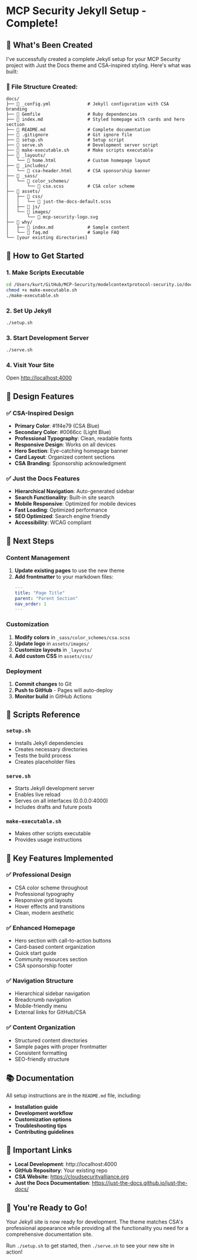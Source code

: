 # MCP Security Jekyll Setup - Complete!

## 🎉 What's Been Created

I've successfully created a complete Jekyll setup for your MCP Security project with Just the Docs theme and CSA-inspired styling. Here's what was built:

### 📁 File Structure Created:
```
docs/
├── 📄 _config.yml              # Jekyll configuration with CSA branding
├── 📄 Gemfile                  # Ruby dependencies
├── 📄 index.md                 # Styled homepage with cards and hero section
├── 📄 README.md                # Complete documentation
├── 📄 .gitignore               # Git ignore file
├── 📄 setup.sh                 # Setup script
├── 📄 serve.sh                 # Development server script
├── 📄 make-executable.sh       # Make scripts executable
├── 📁 _layouts/
│   └── 📄 home.html            # Custom homepage layout
├── 📁 _includes/
│   └── 📄 csa-header.html      # CSA sponsorship banner
├── 📁 _sass/
│   └── 📁 color_schemes/
│       └── 📄 csa.scss         # CSA color scheme
├── 📁 assets/
│   ├── 📁 css/
│   │   └── 📄 just-the-docs-default.scss
│   ├── 📁 js/
│   └── 📁 images/
│       └── 📄 mcp-security-logo.svg
├── 📁 why/
│   ├── 📄 index.md             # Sample content
│   └── 📄 faq.md               # Sample FAQ
└── [your existing directories]
```

## 🚀 How to Get Started

### 1. Make Scripts Executable
```bash
cd /Users/kurt/GitHub/MCP-Security/modelcontextprotocol-security.io/docs/
chmod +x make-executable.sh
./make-executable.sh
```

### 2. Set Up Jekyll
```bash
./setup.sh
```

### 3. Start Development Server
```bash
./serve.sh
```

### 4. Visit Your Site
Open [http://localhost:4000](http://localhost:4000)

## 🎨 Design Features

### ✅ CSA-Inspired Design
- **Primary Color**: #1f4e79 (CSA Blue)
- **Secondary Color**: #0066cc (Light Blue)
- **Professional Typography**: Clean, readable fonts
- **Responsive Design**: Works on all devices
- **Hero Section**: Eye-catching homepage banner
- **Card Layout**: Organized content sections
- **CSA Branding**: Sponsorship acknowledgment

### ✅ Just the Docs Features
- **Hierarchical Navigation**: Auto-generated sidebar
- **Search Functionality**: Built-in site search
- **Mobile Responsive**: Optimized for mobile devices
- **Fast Loading**: Optimized performance
- **SEO Optimized**: Search engine friendly
- **Accessibility**: WCAG compliant

## 📝 Next Steps

### Content Management
1. **Update existing pages** to use the new theme
2. **Add frontmatter** to your markdown files:
   ```yaml
   ---
   title: "Page Title"
   parent: "Parent Section"
   nav_order: 1
   ---
   ```

### Customization
1. **Modify colors** in `_sass/color_schemes/csa.scss`
2. **Update logo** in `assets/images/`
3. **Customize layouts** in `_layouts/`
4. **Add custom CSS** in `assets/css/`

### Deployment
1. **Commit changes** to Git
2. **Push to GitHub** - Pages will auto-deploy
3. **Monitor build** in GitHub Actions

## 🔧 Scripts Reference

### `setup.sh`
- Installs Jekyll dependencies
- Creates necessary directories
- Tests the build process
- Creates placeholder files

### `serve.sh`
- Starts Jekyll development server
- Enables live reload
- Serves on all interfaces (0.0.0.0:4000)
- Includes drafts and future posts

### `make-executable.sh`
- Makes other scripts executable
- Provides usage instructions

## 🎯 Key Features Implemented

### ✅ Professional Design
- CSA color scheme throughout
- Professional typography
- Responsive grid layouts
- Hover effects and transitions
- Clean, modern aesthetic

### ✅ Enhanced Homepage
- Hero section with call-to-action buttons
- Card-based content organization
- Quick start guide
- Community resources section
- CSA sponsorship footer

### ✅ Navigation Structure
- Hierarchical sidebar navigation
- Breadcrumb navigation
- Mobile-friendly menu
- External links for GitHub/CSA

### ✅ Content Organization
- Structured content directories
- Sample pages with proper frontmatter
- Consistent formatting
- SEO-friendly structure

## 📚 Documentation

All setup instructions are in the `README.md` file, including:
- **Installation guide**
- **Development workflow**
- **Customization options**
- **Troubleshooting tips**
- **Contributing guidelines**

## 🔗 Important Links

- **Local Development**: http://localhost:4000
- **GitHub Repository**: Your existing repo
- **CSA Website**: https://cloudsecurityalliance.org
- **Just the Docs Documentation**: https://just-the-docs.github.io/just-the-docs/

## 🎉 You're Ready to Go!

Your Jekyll site is now ready for development. The theme matches CSA's professional appearance while providing all the functionality you need for a comprehensive documentation site.

Run `./setup.sh` to get started, then `./serve.sh` to see your new site in action!
